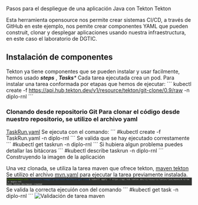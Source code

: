 Pasos para el despliegue de una aplicación Java con Tekton
Tekton

Esta herramienta opensource nos permite crear sistemas CI/CD, a través de GitHub en este ejemplo, nos pemite crear componentes YAML que pueden construit, clonar y desplegar aplicaciones usando nuestra infraestructura, en este caso el laboratorio de DGTIC.
## Instalación de componentes
Tekton ya tiene componentes que se pueden instalar y usar facilmente, hemos usado _**steps**_ , _**Tasks***_
Cada tarea ejecutada crea un pod. Para instalar una tarea conformada por etapas que hemos de ejecutar:
´´´ kubectl create -f https://api.hub,tekton.dev/v1/resource/tekton/git-clone/0.9/raw -n diplo-rnl ´´´
### Clonando desde repositorio Git Para clonar el código desde nuestro repositorio, se utilizo el archivo yaml
[TaskRun.yaml]( https://github.com/ronlety/proyecto25/tree/feature/git-clone-build/manifests/git-clone/TaskRun.yaml)
Se ejecuta con el comando:
´´´ #kubectl create -f TaskRun.yaml -n diplo-rnl ´´´
Se valida que se hay ejecutado correstamente
´´´ #kubectl get taskrun -n diplo-rnl ´´´
Si hubiera algun problema puedes detallar las bitácoras
´´´ #kubectl describe taskrun -n diplo-rnl ´´´
Construyendo la imagen de la aplicación

Una vez clonada, se utiliza la tarea maven que ofrece tekton,
[maven tekton](https://hub.tekton.dev/task/maven)
Se utilizo el archivo [mvn.yaml](https://github.com/ronlety/proyecto/25/blob/feature/git-clone-build/manifests/continuos-deployment/manifest/git-clone/mvn-yaml) para ejecutar la tarea previamente instalada.
![Ejecucion de maven](resources/images/build1.jpg)
Se valida la correcta ejecuión con del comando
´´´ #kubectl get task -n diplo-rnl ´´´
![Validación de tarea maven](resources/images/build2.jpng)
